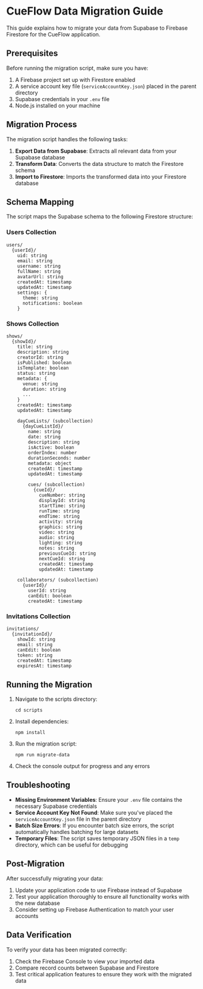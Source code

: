 # CueFlow Data Migration Guide

This guide explains how to migrate your data from Supabase to Firebase Firestore for the CueFlow application.

## Prerequisites

Before running the migration script, make sure you have:

1. A Firebase project set up with Firestore enabled
2. A service account key file (`serviceAccountKey.json`) placed in the parent directory
3. Supabase credentials in your `.env` file
4. Node.js installed on your machine

## Migration Process

The migration script handles the following tasks:

1. **Export Data from Supabase**: Extracts all relevant data from your Supabase database
2. **Transform Data**: Converts the data structure to match the Firestore schema
3. **Import to Firestore**: Imports the transformed data into your Firestore database

## Schema Mapping

The script maps the Supabase schema to the following Firestore structure:

### Users Collection
```
users/
  {userId}/
    uid: string
    email: string
    username: string
    fullName: string
    avatarUrl: string
    createdAt: timestamp
    updatedAt: timestamp
    settings: {
      theme: string
      notifications: boolean
    }
```

### Shows Collection
```
shows/
  {showId}/
    title: string
    description: string
    creatorId: string
    isPublished: boolean
    isTemplate: boolean
    status: string
    metadata: {
      venue: string
      duration: string
      ...
    }
    createdAt: timestamp
    updatedAt: timestamp
    
    dayCueLists/ (subcollection)
      {dayCueListId}/
        name: string
        date: string
        description: string
        isActive: boolean
        orderIndex: number
        durationSeconds: number
        metadata: object
        createdAt: timestamp
        updatedAt: timestamp
        
        cues/ (subcollection)
          {cueId}/
            cueNumber: string
            displayId: string
            startTime: string
            runTime: string
            endTime: string
            activity: string
            graphics: string
            video: string
            audio: string
            lighting: string
            notes: string
            previousCueId: string
            nextCueId: string
            createdAt: timestamp
            updatedAt: timestamp
    
    collaborators/ (subcollection)
      {userId}/
        userId: string
        canEdit: boolean
        createdAt: timestamp
```

### Invitations Collection
```
invitations/
  {invitationId}/
    showId: string
    email: string
    canEdit: boolean
    token: string
    createdAt: timestamp
    expiresAt: timestamp
```

## Running the Migration

1. Navigate to the scripts directory:
   ```
   cd scripts
   ```

2. Install dependencies:
   ```
   npm install
   ```

3. Run the migration script:
   ```
   npm run migrate-data
   ```

4. Check the console output for progress and any errors

## Troubleshooting

- **Missing Environment Variables**: Ensure your `.env` file contains the necessary Supabase credentials
- **Service Account Key Not Found**: Make sure you've placed the `serviceAccountKey.json` file in the parent directory
- **Batch Size Errors**: If you encounter batch size errors, the script automatically handles batching for large datasets
- **Temporary Files**: The script saves temporary JSON files in a `temp` directory, which can be useful for debugging

## Post-Migration

After successfully migrating your data:

1. Update your application code to use Firebase instead of Supabase
2. Test your application thoroughly to ensure all functionality works with the new database
3. Consider setting up Firebase Authentication to match your user accounts

## Data Verification

To verify your data has been migrated correctly:

1. Check the Firebase Console to view your imported data
2. Compare record counts between Supabase and Firestore
3. Test critical application features to ensure they work with the migrated data
